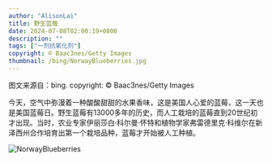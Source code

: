 ```yaml
---
author: "AlisonLai"
title: 野生蓝莓
date: 2024-07-08T02:00:19+0800
description: ""
tags: ["一剂抗氧化剂"]
copyright: © Baac3nes/Getty Images
thumbnail: /bing/NorwayBlueberries.jpg
---
```

图文来源自：bing.  copyright: © Baac3nes/Getty Images

今天，空气中弥漫着一种酸酸甜甜的水果香味，这是美国人心爱的蓝莓，这一天也是美国蓝莓日。野生蓝莓有13000多年的历史，而人工栽培的蓝莓直到20世纪初才出现。当时，农业专家伊丽莎白·科尔曼·怀特和植物学家弗雷德里克·科维尔在新泽西州合作培育出第一个栽培品种，蓝莓才开始被人工种植。

![NorwayBlueberries](/bing/NorwayBlueberries.jpg)